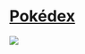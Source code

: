 # <a href="https://giancarlo-k.github.io/pokedex/index.html">Pokédex</a>

<img src="https://skillicons.dev/icons?i=js,html,css"/>

